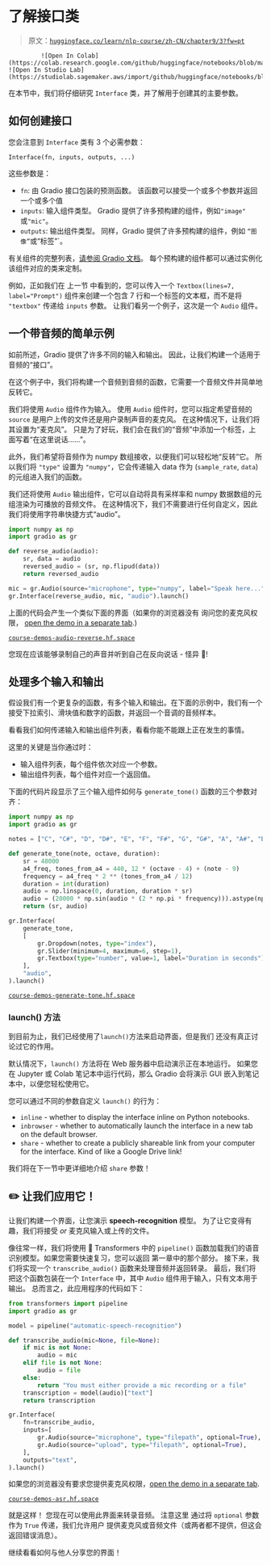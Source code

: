 # 了解接口类

> 原文：[`huggingface.co/learn/nlp-course/zh-CN/chapter9/3?fw=pt`](https://huggingface.co/learn/nlp-course/zh-CN/chapter9/3?fw=pt)

             ![Open In Colab](https://colab.research.google.com/github/huggingface/notebooks/blob/master/course/chapter9/section3.ipynb) ![Open In Studio Lab](https://studiolab.sagemaker.aws/import/github/huggingface/notebooks/blob/master/course/chapter9/section3.ipynb)

在本节中，我们将仔细研究 `Interface` 类，并了解用于创建其的主要参数。

## 如何创建接口

您会注意到 `Interface` 类有 3 个必需参数：

`Interface(fn, inputs, outputs, ...)`

这些参数是：

*   `fn`: 由 Gradio 接口包装的预测函数。 该函数可以接受一个或多个参数并返回一个或多个值
*   `inputs`: 输入组件类型。 Gradio 提供了许多预构建的组件，例如`"image"` 或`"mic"`。
*   `outputs`: 输出组件类型。 同样，Gradio 提供了许多预构建的组件，例如 `“图像”`或“标签”`。

有关组件的完整列表，[请参阅 Gradio 文档](https://gradio.app/docs)。 每个预构建的组件都可以通过实例化该组件对应的类来定制。

例如，正如我们在 上一节 中看到的，您可以传入一个 `Textbox(lines=7, label="Prompt")` 组件来创建一个包含 7 行和一个标签的文本框，而不是将 `"textbox"` 传递给 `inputs` 参数。 让我们看另一个例子，这次是一个 `Audio` 组件。

## 一个带音频的简单示例

如前所述，Gradio 提供了许多不同的输入和输出。 因此，让我们构建一个适用于音频的“接口”。

在这个例子中，我们将构建一个音频到音频的函数，它需要一个音频文件并简单地反转它。

我们将使用 `Audio` 组件作为输入。 使用 `Audio` 组件时，您可以指定希望音频的 `source` 是用户上传的文件还是用户录制声音的麦克风。 在这种情况下，让我们将其设置为“麦克风”。 只是为了好玩，我们会在我们的“音频”中添加一个标签，上面写着“在这里说话……”。

此外，我们希望将音频作为 numpy 数组接收，以便我们可以轻松地“反转”它。 所以我们将 `"type"` 设置为 `"numpy"`，它会传递输入 data 作为 (`sample_rate`, `data`) 的元组进入我们的函数。

我们还将使用 `Audio` 输出组件，它可以自动将具有采样率和 numpy 数据数组的元组渲染为可播放的音频文件。 在这种情况下，我们不需要进行任何自定义，因此我们将使用字符串快捷方式“audio”。

```py
import numpy as np
import gradio as gr

def reverse_audio(audio):
    sr, data = audio
    reversed_audio = (sr, np.flipud(data))
    return reversed_audio

mic = gr.Audio(source="microphone", type="numpy", label="Speak here...")
gr.Interface(reverse_audio, mic, "audio").launch()
```

上面的代码会产生一个类似下面的界面（如果你的浏览器没有 询问您的麦克风权限， [open the demo in a separate tab](https://huggingface.co/spaces/course-demos/audio-reverse).)

[`course-demos-audio-reverse.hf.space`](https://course-demos-audio-reverse.hf.space)

您现在应该能够录制自己的声音并听到自己在反向说话 - 怪异 👻!

## 处理多个输入和输出

假设我们有一个更复杂的函数，有多个输入和输出。在下面的示例中，我们有一个接受下拉索引、滑块值和数字的函数，并返回一个音调的音频样本。

看看我们如何传递输入和输出组件列表，看看你能不能跟上正在发生的事情。

这里的关键是当你通过时：

*   输入组件列表，每个组件依次对应一个参数。
*   输出组件列表，每个组件对应一个返回值。

下面的代码片段显示了三个输入组件如何与 `generate_tone()` 函数的三个参数对齐：

```py
import numpy as np
import gradio as gr

notes = ["C", "C#", "D", "D#", "E", "F", "F#", "G", "G#", "A", "A#", "B"]

def generate_tone(note, octave, duration):
    sr = 48000
    a4_freq, tones_from_a4 = 440, 12 * (octave - 4) + (note - 9)
    frequency = a4_freq * 2 ** (tones_from_a4 / 12)
    duration = int(duration)
    audio = np.linspace(0, duration, duration * sr)
    audio = (20000 * np.sin(audio * (2 * np.pi * frequency))).astype(np.int16)
    return (sr, audio)

gr.Interface(
    generate_tone,
    [
        gr.Dropdown(notes, type="index"),
        gr.Slider(minimum=4, maximum=6, step=1),
        gr.Textbox(type="number", value=1, label="Duration in seconds"),
    ],
    "audio",
).launch()
```

[`course-demos-generate-tone.hf.space`](https://course-demos-generate-tone.hf.space)

### launch() 方法

到目前为止，我们已经使用了`launch()`方法来启动界面，但是我们 还没有真正讨论过它的作用。

默认情况下，`launch()` 方法将在 Web 服务器中启动演示正在本地运行。 如果您在 Jupyter 或 Colab 笔记本中运行代码，那么 Gradio 会将演示 GUI 嵌入到笔记本中，以便您轻松使用它。

您可以通过不同的参数自定义 `launch()` 的行为：

*   `inline` - whether to display the interface inline on Python notebooks.
*   `inbrowser` - whether to automatically launch the interface in a new tab on the default browser.
*   `share` - whether to create a publicly shareable link from your computer for the interface. Kind of like a Google Drive link!

我们将在下一节中更详细地介绍 `share` 参数！

## ✏️ 让我们应用它！

让我们构建一个界面，让您演示 **speech-recognition** 模型。 为了让它变得有趣，我们将接受 *or* 麦克风输入或上传的文件。

像往常一样，我们将使用 🤗 Transformers 中的 `pipeline()` 函数加载我们的语音识别模型。如果您需要快速复习，您可以返回 第一章中的那个部分。 接下来，我们将实现一个 `transcribe_audio()` 函数来处理音频并返回转录。 最后，我们将把这个函数包装在一个 `Interface` 中，其中 `Audio` 组件用于输入，只有文本用于输出。 总而言之，此应用程序的代码如下：

```py
from transformers import pipeline
import gradio as gr

model = pipeline("automatic-speech-recognition")

def transcribe_audio(mic=None, file=None):
    if mic is not None:
        audio = mic
    elif file is not None:
        audio = file
    else:
        return "You must either provide a mic recording or a file"
    transcription = model(audio)["text"]
    return transcription

gr.Interface(
    fn=transcribe_audio,
    inputs=[
        gr.Audio(source="microphone", type="filepath", optional=True),
        gr.Audio(source="upload", type="filepath", optional=True),
    ],
    outputs="text",
).launch()
```

如果您的浏览器没有要求您提供麦克风权限，[open the demo in a separate tab](https://huggingface.co/spaces/course-demos/audio-reverse).

[`course-demos-asr.hf.space`](https://course-demos-asr.hf.space)

就是这样！ 您现在可以使用此界面来转录音频。 注意这里 通过将 `optional` 参数作为 `True` 传递，我们允许用户 提供麦克风或音频文件（或两者都不提供，但这会返回错误消息）。

继续看看如何与他人分享您的界面！